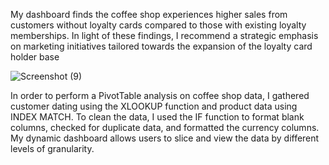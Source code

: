My dashboard finds the coffee shop experiences higher sales from customers without loyalty cards compared to those with existing loyalty memberships. In light of these findings, I recommend a strategic emphasis on marketing initiatives tailored towards the expansion of the loyalty card holder base

![Screenshot (9)](https://github.com/AllisonVanBeaver/Coffee-Sales-Data-Analysis/assets/160637606/ef868726-8f3f-4e39-bcd8-94cfc009f409)

In order to perform a PivotTable analysis on coffee shop data, I gathered customer dating using the XLOOKUP function and product data using INDEX MATCH. 
To clean the data, I used the IF function to format blank columns, checked for duplicate data, and formatted the currency columns. 
My dynamic dashboard allows users to slice and view the data by different levels of granularity. 
